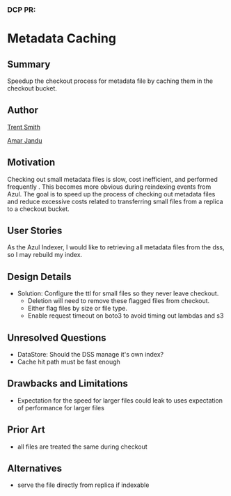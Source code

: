 ### DCP PR:
# Metadata Caching
## Summary
Speedup the checkout process for metadata file by caching them in the checkout bucket.
## Author

[Trent Smith](mailto:tsmith12@ucsc.edu)

[Amar Jandu](mailto:ajandu@ucsc.edu)

## Motivation

Checking out small metadata files is slow, cost inefficient, and performed frequently . This becomes more obvious during reindexing events from Azul. The goal is to speed up the process of checking out metadata files and reduce excessive costs related to transferring small files from a replica to a checkout bucket.

## User Stories

As the Azul Indexer, I would like to retrieving all metadata files from the dss, so I may rebuild my index.

## Design Details

 * Solution: Configure the ttl for small files so they never leave checkout.
    * Deletion will need to remove these flagged files from checkout.
    * Either flag files by size or file type.
    * Enable request timeout on boto3 to avoid timing out lambdas and s3

## Unresolved Questions

* DataStore: Should the DSS manage it's own index?
* Cache hit path must be fast enough

## Drawbacks and Limitations

* Expectation for the speed for larger files could leak to uses expectation of performance for larger files

## Prior Art 

* all files are treated the same during checkout

## Alternatives
* serve the file directly from replica if indexable